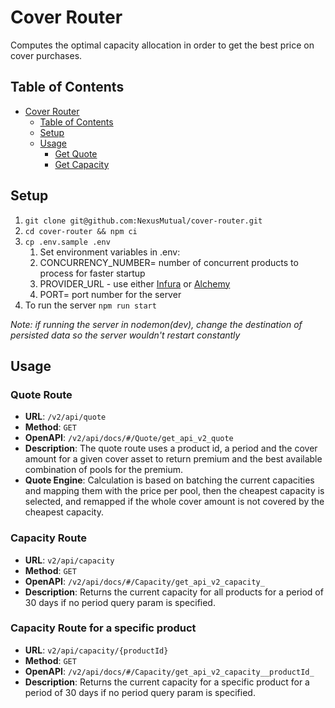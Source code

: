 # Cover Router
Computes the optimal capacity allocation in order to get the best price on cover purchases.

## Table of Contents

- [Cover Router](#cover-router)
    - [Table of Contents](#table-of-contents)
    - [Setup](#setup)
    - [Usage](#usage)
        - [Get Quote](#quote-route)
        - [Get Capacity](#capacity-route)

## Setup

1. `git clone git@github.com:NexusMutual/cover-router.git`
2. `cd cover-router && npm ci`
3. `cp .env.sample .env`
    1. Set environment variables in .env:
    2. CONCURRENCY_NUMBER= number of concurrent products to process for faster startup
    3. PROVIDER_URL - use either [Infura](https://www.infura.io/) or [Alchemy](https://www.alchemy.com/)
    4. PORT= port number for the server
4. To run the server `npm run start`

*Note: if running the server in nodemon(dev), change the destination of persisted data so the server wouldn't 
restart constantly*

## Usage

### Quote Route
- **URL**: `/v2/api/quote`
- **Method**: `GET`
- **OpenAPI**: `/v2/api/docs/#/Quote/get_api_v2_quote`
- **Description**: The quote route uses a product id, a period and the cover amount for a given cover asset to return premium and the
best available combination of pools for the premium.
- **Quote Engine**: Calculation is based on batching the current capacities and mapping them with the
  price per pool, then the cheapest capacity is selected, and remapped if the whole cover amount is not covered by the
  cheapest capacity.

### Capacity Route
- **URL**: `v2/api/capacity`
- **Method**: `GET`
- **OpenAPI**: `/v2/api/docs/#/Capacity/get_api_v2_capacity_`
- **Description**: Returns the current capacity for all products for a period of 30 days if no period query param is specified.

### Capacity Route for a specific product
- **URL**: `v2/api/capacity/{productId}`
- **Method**: `GET`
- **OpenAPI**: `/v2/api/docs/#/Capacity/get_api_v2_capacity__productId_`
- **Description**: Returns the current capacity for a specific product for a period of 30 days if no period query param is specified.

